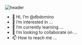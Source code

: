 ![header](https://capsule-render.vercel.app/api?type=waving&color=auto&height=220&section=header&text=dbdomino%20git&desc=Hello&fontSize=90&fontAlignY=35)
- 👋 Hi, I’m @dbdomino
- 👀 I’m interested in ...
- 🌱 I’m currently learning ...
- 💞️ I’m looking to collaborate on ...
- 📫 How to reach me ...

<!---
dbdomino/dbdomino is a ✨ special ✨ repository because its `README.md` (this file) appears on your GitHub profile.
You can click the Preview link to take a look at your changes.
--->
